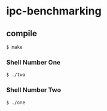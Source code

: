 # ipc-benchmarking

## compile
````
$ make

````
### Shell Number One
````
$ ./two
````

### Shell Number Two
````
$ ./one
````

